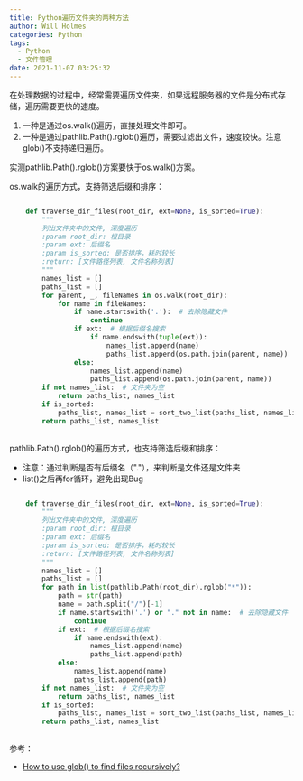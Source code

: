 ```yaml
---
title: Python遍历文件夹的两种方法
author: Will Holmes
categories: Python
tags:
  - Python
  - 文件管理
date: 2021-11-07 03:25:32
---
```



在处理数据的过程中，经常需要遍历文件夹，如果远程服务器的文件是分布式存储，遍历需要更快的速度。

  1. 一种是通过os.walk()遍历，直接处理文件即可。
  2. 一种是通过pathlib.Path().rglob()遍历，需要过滤出文件，速度较快。注意glob()不支持递归遍历。

实测pathlib.Path().rglob()方案要快于os.walk()方案。

os.walk的遍历方式，支持筛选后缀和排序：

```python

    def traverse_dir_files(root_dir, ext=None, is_sorted=True):
        """
        列出文件夹中的文件, 深度遍历
        :param root_dir: 根目录
        :param ext: 后缀名
        :param is_sorted: 是否排序，耗时较长
        :return: [文件路径列表, 文件名称列表]
        """
        names_list = []
        paths_list = []
        for parent, _, fileNames in os.walk(root_dir):
            for name in fileNames:
                if name.startswith('.'):  # 去除隐藏文件
                    continue
                if ext:  # 根据后缀名搜索
                    if name.endswith(tuple(ext)):
                        names_list.append(name)
                        paths_list.append(os.path.join(parent, name))
                else:
                    names_list.append(name)
                    paths_list.append(os.path.join(parent, name))
        if not names_list:  # 文件夹为空
            return paths_list, names_list
        if is_sorted:
            paths_list, names_list = sort_two_list(paths_list, names_list)
        return paths_list, names_list
    

```
pathlib.Path().rglob()的遍历方式，也支持筛选后缀和排序：

  * 注意：通过判断是否有后缀名（"."），来判断是文件还是文件夹
  * list()之后再for循环，避免出现Bug

```python

    def traverse_dir_files(root_dir, ext=None, is_sorted=True):
        """
        列出文件夹中的文件, 深度遍历
        :param root_dir: 根目录
        :param ext: 后缀名
        :param is_sorted: 是否排序，耗时较长
        :return: [文件路径列表, 文件名称列表]
        """
        names_list = []
        paths_list = []
        for path in list(pathlib.Path(root_dir).rglob("*")):
            path = str(path)
            name = path.split("/")[-1]
            if name.startswith('.') or "." not in name:  # 去除隐藏文件
                continue
            if ext:  # 根据后缀名搜索
                if name.endswith(ext):
                    names_list.append(name)
                    paths_list.append(path)
            else:
                names_list.append(name)
                paths_list.append(path)
        if not names_list:  # 文件夹为空
            return paths_list, names_list
        if is_sorted:
            paths_list, names_list = sort_two_list(paths_list, names_list)
        return paths_list, names_list
    

```
参考：

  * [How to use glob() to find files recursively?](https://stackoverflow.com/questions/2186525/how-to-use-glob-to-find-files-recursively)

